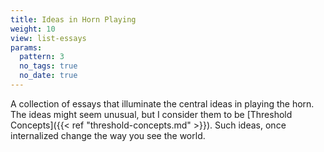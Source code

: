 ```yaml
---
title: Ideas in Horn Playing
weight: 10
view: list-essays
params:  
  pattern: 3
  no_tags: true
  no_date: true
---
```


A collection of essays that illuminate the central ideas in playing the horn. The ideas might seem unusual, but I consider them to be [Threshold Concepts]({{< ref "threshold-concepts.md" >}}). Such ideas, once internalized change the way you see the world.

